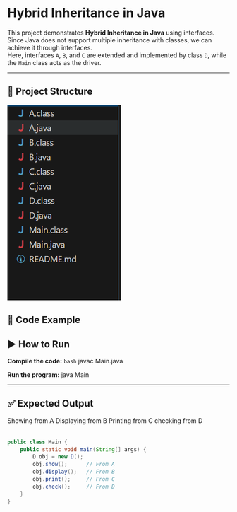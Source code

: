 # Hybrid Inheritance in Java

This project demonstrates **Hybrid Inheritance in Java** using interfaces.  
Since Java does not support multiple inheritance with classes, we can achieve it through interfaces.  
Here, interfaces `A`, `B`, and `C` are extended and implemented by class `D`, while the `Main` class acts as the driver.

---

## 📂 Project Structure

![alt text](image.png)

## 📖 Code Example


## ▶️ How to Run

**Compile the code:**
```bash```
javac Main.java


**Run the program:**
java Main

---
## ✅ Expected Output
Showing from A
Displaying from B
Printing from C
checking from D

```java

public class Main {
    public static void main(String[] args) {
        D obj = new D();
        obj.show();      // From A
        obj.display();   // From B
        obj.print();     // From C
        obj.check();     // From D
    }
}

